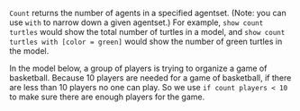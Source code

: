 `Count` returns the number of agents in a specified agentset. (Note: you can use `with` to narrow down a given agentset.) For example, `show count turtles` would show the total number of turtles in a model, and  `show count turtles with [color = green]` would show the number of green turtles in the model. 



In the model below, a group of players is trying to organize a game of basketball. Because 10 players are needed for a game of basketball, if there are less than 10 players no one can play. So we use `if count players < 10` to make sure there are enough players for the game.